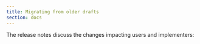 ```yaml
---
title: Migrating from older drafts
section: docs
---
```


The release notes discuss the changes impacting users and implementers:

